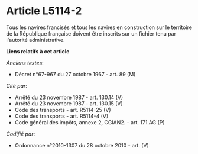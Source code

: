 # Article L5114-2

Tous les navires francisés et tous les navires en construction sur le territoire de la République française doivent être
inscrits sur un fichier tenu par l'autorité administrative.

**Liens relatifs à cet article**

_Anciens textes_:

  - Décret n°67-967 du 27 octobre 1967 - art. 89 (M)

_Cité par_:

  - Arrêté du 23 novembre 1987 - art. 130.14 (V)
  - Arrêté du 23 novembre 1987 - art. 130.15 (V)
  - Code des transports - art. R5114-25 (V)
  - Code des transports - art. R5114-4 (V)
  - Code général des impôts, annexe 2, CGIAN2. - art. 171 AG (P)

_Codifié par_:

  - Ordonnance n°2010-1307 du 28 octobre 2010 - art. (V)

